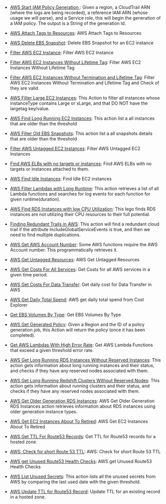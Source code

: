 * [AWS Start IAM Policy Generation ](https://github.com/unskript/Awesome-CloudOps-Automation/tree/master/AWS/legos/AWS_Start_IAM_Policy_Generation/README.md): Given a region, a CloudTrail ARN (where the logs are being recorded), a reference IAM ARN (whose usage we will parse), and a Service role, this will begin the generation of a IAM policy.  The output is a String of the generation Id.

* [AWS Attach Tags to Resources](https://github.com/unskript/Awesome-CloudOps-Automation/tree/master/AWS/legos/aws_attach_tags_to_resources/README.md): AWS Attach Tags to Resources

* [AWS Delete EBS Snapshot](https://github.com/unskript/Awesome-CloudOps-Automation/tree/master/AWS/legos/aws_delete_ebs_snapshot/README.md): Delete EBS Snapshot for an EC2 instance

* [Filter AWS EC2 Instance](https://github.com/unskript/Awesome-CloudOps-Automation/tree/master/AWS/legos/aws_filter_ec2_by_tags/README.md): Filter AWS EC2 Instance

* [Filter AWS EC2 Instances Without Lifetime Tag](https://github.com/unskript/Awesome-CloudOps-Automation/tree/master/AWS/legos/aws_filter_ec2_without_lifetime_tag/README.md): Filter AWS EC2 Instances Without Lifetime Tag

* [Filter AWS EC2 Instances Without Termination and Lifetime Tag](https://github.com/unskript/Awesome-CloudOps-Automation/tree/master/AWS/legos/aws_filter_instances_without_termination_and_lifetime_tag/README.md): Filter AWS EC2 Instances Without Termination and Lifetime Tag and Check of they are valid

* [AWS Filter Large EC2 Instances](https://github.com/unskript/Awesome-CloudOps-Automation/tree/master/AWS/legos/aws_filter_large_ec2_instances/README.md): This Action to filter all instances whose instanceType contains Large or xLarge, and that DO NOT have the largetag key/value.

* [AWS Find Long Running EC2 Instances](https://github.com/unskript/Awesome-CloudOps-Automation/tree/master/AWS/legos/aws_filter_long_running_instances/README.md): This action list a all instances that are older than the threshold

* [AWS Filter Old EBS Snapshots](https://github.com/unskript/Awesome-CloudOps-Automation/tree/master/AWS/legos/aws_filter_old_ebs_snapshots/README.md): This action list a all snapshots details that are older than the threshold

* [Filter AWS Untagged EC2 Instances](https://github.com/unskript/Awesome-CloudOps-Automation/tree/master/AWS/legos/aws_filter_untagged_ec2_instances/README.md): Filter AWS Untagged EC2 Instances

* [Find AWS ELBs with no targets or instances](https://github.com/unskript/Awesome-CloudOps-Automation/tree/master/AWS/legos/aws_find_elbs_with_no_targets_or_instances/README.md): Find AWS ELBs with no targets or instances attached to them.

* [AWS Find Idle Instances](https://github.com/unskript/Awesome-CloudOps-Automation/tree/master/AWS/legos/aws_find_idle_instances/README.md): Find Idle EC2 instances

* [AWS Filter Lambdas with Long Runtime](https://github.com/unskript/Awesome-CloudOps-Automation/tree/master/AWS/legos/aws_find_long_running_lambdas/README.md): This action retrieves a list of all Lambda functions and searches for log events for each function for given runtime(duration).

* [AWS Find RDS Instances with low CPU Utilization](https://github.com/unskript/Awesome-CloudOps-Automation/tree/master/AWS/legos/aws_find_rds_instances_with_low_cpu_utilization/README.md): This lego finds RDS instances are not utilizing their CPU resources to their full potential.

* [Finding Redundant Trails in AWS](https://github.com/unskript/Awesome-CloudOps-Automation/tree/master/AWS/legos/aws_finding_redundant_trails/README.md): This action will find a redundant cloud trail if the attribute IncludeGlobalServiceEvents is true, and then we need to find multiple duplications.

* [AWS Get AWS Account Number](https://github.com/unskript/Awesome-CloudOps-Automation/tree/master/AWS/legos/aws_get_acount_number/README.md): Some AWS functions require the AWS Account number. This programmatically retrieves it.

* [AWS Get Untagged Resources](https://github.com/unskript/Awesome-CloudOps-Automation/tree/master/AWS/legos/aws_get_all_untagged_resources/README.md): AWS Get Untagged Resources

* [AWS Get Costs For All Services](https://github.com/unskript/Awesome-CloudOps-Automation/tree/master/AWS/legos/aws_get_cost_for_all_services/README.md): Get Costs for all AWS services in a given time period.

* [AWS Get Costs For Data Transfer](https://github.com/unskript/Awesome-CloudOps-Automation/tree/master/AWS/legos/aws_get_cost_for_data_transfer/README.md): Get daily cost for Data Transfer in AWS

* [AWS Get Daily Total Spend](https://github.com/unskript/Awesome-CloudOps-Automation/tree/master/AWS/legos/aws_get_daily_total_spend/README.md): AWS get daily total spend from Cost Explorer

* [Get EBS Volumes By Type](https://github.com/unskript/Awesome-CloudOps-Automation/tree/master/AWS/legos/aws_get_ebs_volumes_by_type/README.md): Get EBS Volumes By Type

* [AWS Get Generated Policy](https://github.com/unskript/Awesome-CloudOps-Automation/tree/master/AWS/legos/aws_get_generated_policy/README.md): Given a Region and the ID of a policy generation job, this Action will return the policy (once it has been completed).

* [Get AWS Lambdas With High Error Rate](https://github.com/unskript/Awesome-CloudOps-Automation/tree/master/AWS/legos/aws_get_lambdas_with_high_error_rate/README.md): Get AWS Lambda Functions that exceed a given threshold error rate.

* [AWS Get Long Running RDS Instances Without Reserved Instances](https://github.com/unskript/Awesome-CloudOps-Automation/tree/master/AWS/legos/aws_get_long_running_rds_instances_without_reserved_instances/README.md): This action gets information about long running instances and their status, and checks if they have any reserved nodes associated with them.

* [AWS Get Long Running Redshift Clusters Without Reserved Nodes](https://github.com/unskript/Awesome-CloudOps-Automation/tree/master/AWS/legos/aws_get_long_running_redshift_clusters_without_reserved_nodes/README.md): This action gets information about running clusters and their status, and checks if they have any reserved nodes associated with them.

* [AWS Get Older Generation RDS Instances](https://github.com/unskript/Awesome-CloudOps-Automation/tree/master/AWS/legos/aws_get_older_generation_rds_instances/README.md): AWS Get Older Generation RDS Instances action retrieves information about RDS instances using older generation instance types.

* [AWS Get EC2 Instances About To Retired](https://github.com/unskript/Awesome-CloudOps-Automation/tree/master/AWS/legos/aws_get_reserved_instances_about_to_retired/README.md): AWS Get EC2 Instances About To Retired

* [AWS Get TTL For Route53 Records](https://github.com/unskript/Awesome-CloudOps-Automation/tree/master/AWS/legos/aws_get_ttl_for_route53_records/README.md): Get TTL for Route53 records for a hosted zone.

* [AWS: Check for short Route 53 TTL](https://github.com/unskript/Awesome-CloudOps-Automation/tree/master/AWS/legos/aws_get_ttl_under_given_hours/README.md): AWS: Check for short Route 53 TTL

* [AWS get Unused Route53 Health Checks](https://github.com/unskript/Awesome-CloudOps-Automation/tree/master/AWS/legos/aws_get_unused_route53_health_checks/README.md): AWS get Unused Route53 Health Checks

* [AWS List Unused Secrets](https://github.com/unskript/Awesome-CloudOps-Automation/tree/master/AWS/legos/aws_list_unused_secrets/README.md): This action lists all the unused secrets from AWS by comparing the last used date with the given threshold.

* [AWS Update TTL for Route53 Record](https://github.com/unskript/Awesome-CloudOps-Automation/tree/master/AWS/legos/aws_update_ttl_for_route53_records/README.md): Update TTL for an existing record in a hosted zone.

